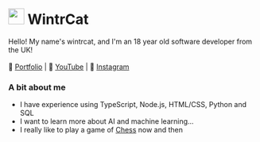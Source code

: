 # <img src="https://wintrcat.uk/static/twigwhite.png" height="32"> WintrCat

Hello! My name's wintrcat, and I'm an 18 year old software developer from the UK!
<br><br>
📑 [Portfolio](https://wintrcat.uk/) | 🎥 [YouTube](https://www.youtube.com/@wintrcat) | 📸 [Instagram](https://www.instagram.com/wintrcat/)

### A bit about me
- I have experience using TypeScript, Node.js, HTML/CSS, Python and SQL
- I want to learn more about AI and machine learning...
- I really like to play a game of [Chess](https://www.chess.com/member/wintrcat) now and then
